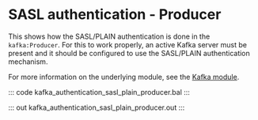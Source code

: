 # SASL authentication - Producer

This shows how the SASL/PLAIN authentication is done in the `kafka:Producer`. For this to work properly, an active Kafka server must be present and it should be configured to use the SASL/PLAIN authentication mechanism.

For more information on the underlying module, see the [Kafka module](https://lib.ballerina.io/ballerinax/kafka/latest).

::: code kafka_authentication_sasl_plain_producer.bal :::

::: out kafka_authentication_sasl_plain_producer.out :::
